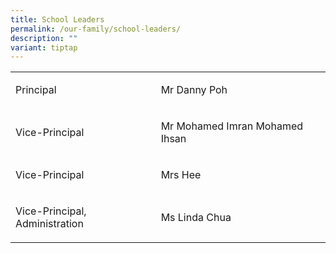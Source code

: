 ```yaml
---
title: School Leaders
permalink: /our-family/school-leaders/
description: ""
variant: tiptap
---
```

<table style="minWidth: 50px">
<colgroup>
<col>
<col>
</colgroup>
<tbody>
<tr>
<td rowspan="1" colspan="1">
<p>Principal</p>
</td>
<td rowspan="1" colspan="1">
<p>Mr Danny Poh</p>
</td>
</tr>
<tr>
<td rowspan="1" colspan="1">
<p>Vice-Principal</p>
</td>
<td rowspan="1" colspan="1">
<p>Mr Mohamed Imran Mohamed Ihsan</p>
</td>
</tr>
<tr>
<td rowspan="1" colspan="1">
<p>Vice-Principal</p>
</td>
<td rowspan="1" colspan="1">
<p>Mrs Hee</p>
</td>
</tr>
<tr>
<td rowspan="1" colspan="1">
<p>Vice-Principal, Administration</p>
</td>
<td rowspan="1" colspan="1">
<p>Ms Linda Chua</p>
</td>
</tr>
</tbody>
</table>
<p></p>